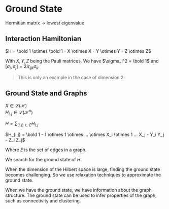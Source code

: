 # Ground State

Hermitian matrix -> lowest eigenvalue

## Interaction Hamiltonian

$H = \bold 1 \otimes \bold 1 - X \otimes X - Y \otimes Y - Z \otimes Z$

With $X, Y, Z$ being the Pauli matrices.
We have $\sigma_i^2 = \bold 1$ and $[\sigma_i, \sigma_j] = 2i \epsilon_{ijk} \sigma_k$.

> This is only an example in the case of dimension 2.

## Ground State and Graphs

$X \in \mathcal L(\mathcal H)$  
$H_{i,j} \in \mathcal L(\mathcal H^n)$

$H = \sum_{(i,j) \in E} H_{i,j}$

$H_{i,j} = \bold 1 - 1 \otimes 1 \otimes ... \otimes X_i \otimes 1 ... X_j - Y_i Y_j - Z_i Z_j$

Where $E$ is the set of edges in a graph.

We search for the ground state of $H$.  

When the dimension of the Hilbert space is large, finding the ground state becomes challenging. So we use relaxation techniques to approximate the ground state.

When we have the ground state, we have information about the graph structure. The ground state can be used to infer properties of the graph, such as connectivity and clustering.